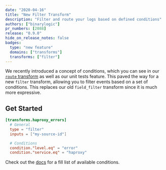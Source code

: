 ```yaml
---
date: "2020-04-16"
title: "New Filter Transform"
description: "Filter and route your logs based on defined conditions"
authors: ["binarylogic"]
pr_numbers: [2088]
release: "0.9.0"
hide_on_release_notes: false
badges:
  type: "new feature"
  domains: ["transforms"]
  transforms: ["filter"]
---
```


We recently introduced a concept of conditions, which you can see in our
[`route` transform][docs.transforms.route] as well as our unit
tests feature. This paved the way for a new `filter` transform, allowing you to
filter events based on a set of conditions. This replaces our old `field_filter`
transform since it is much more expressive.

## Get Started

```toml title="vector.toml"
[transforms.haproxy_errors]
  # General
  type = "filter"
  inputs = ["my-source-id"]

  # Conditions
  condition."level.eq" = "error"
  condition."service.eq" = "haproxy"
```

Check out the [docs][docs.transforms.filter] for a fill list of available
conditions.

[docs.transforms.filter]: /docs/reference/configuration/transforms/filter/
[docs.transforms.route]: /docs/reference/configuration/transforms/route/
